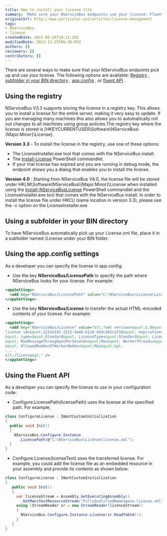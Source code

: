 ```yaml
---
title: How to install your license file
summary: 'Make sure your NServiceBus endpoints use your license: Fluent API, app.config, subfolder in your BIN directory, or registry.'
originalUrl: http://www.particular.net/articles/license-management
tags:
- NServiceBus
- license
createdDate: 2013-05-24T19:11:26Z
modifiedDate: 2013-11-25T06:20:05Z
authors: []
reviewers: []
contributors: []
---
```


There are several ways to make sure that your NServiceBus endpoints pick up and use your license. The following options are available:
[Registry](#registry) , [subfolder in your BIN directory](#subfolder_in_BIN) , [app.config](#app.config) , or [fluent API](#fluent_api) .


<a id="registry" name="registry">Using the registry</a>
-------------------------------------------------------

NServiceBus V3.3 supports storing the license in a registry key. This allows you to install a license for the entire server, making it very easy to update. If you are managing many machines this also allows you to automatically roll out changes to all machines using group policies.The registry key where the license is stored is
[HKEYCURRENTUSER\\Software\\NServiceBus\\{Major.Minor}\\License].

**Version 3.3** - To install the license in the registry, use one of these options:

-   The LicenseInstaller.exe tool that comes with the NServiceBus
    install.
-   The
    [Install-License](managing-nservicebus-using-powershell.md)
    PowerShell commandlet.
-   If your trial license has expired and you are running in debug mode,
    the endpoint shows you a dialog that enables you to install the
    license.

**Version 4.0** : Starting from NServiceBus V4.0, the license file will be stored under HKLM\\Software\\NServiceBus\\{Major.Minor}\\License when installed using the
[Install-NServiceBusLicense](managing-nservicebus-using-powershell.md) PowerShell commandlet and the LicenseInstaller.exe tool that comes with the NServiceBus install. In order to install the license file under HKCU
(same location in version 3.3), please use the -c option on the LicenseInstaller.exe

<a id="subfolder_in_BIN" name="subfolder_in_BIN">Using a subfolder in your BIN directory</a>
--------------------------------------------------------------------------------------------

To have NServiceBus automatically pick up your License.xml file, place it in a subfolder named /License under your BIN folder.

<a name="app.config">Using the app.config settings</a>
------------------------------------------------------

As a developer you can specify the license in app.config:

-   Use the key **NServiceBus/LicensePath** to specify the path where NServiceBus looks for your license. For example:


```XML
<appSettings>
  <add key="NServiceBus/LicensePath" value="C:\NServiceBus\License\License.xml" />
</appSettings>
```


-   Use the key **NServiceBus/License** to transfer the actual HTML-encoded contents of your license. For example:


```XML
<appSettings>
  <add key="NServiceBus/License" value="&lt;?xml version=&quot;1.0&quot; encoding=&quot;utf-8&quot;?&gt;&lt;
license id=&quot;1222e1d1-2222-4a46-b1c6-943c442ca710&quot; expiration=&quot;2013-11-30T00:00:00.0000000
&quot; type=&quot;Standard&quot; LicenseType=&quot;Standard&quot; LicenseVersion=&quot;4.0
&quot; MaxMessageThroughputPerSecond=&quot;Max&quot; WorkerThreads=&quot;Max
&quot; AllowedNumberOfWorkerNodes=&quot;Max&quot;&gt;
. . .
&lt;/license&gt;" />  
</appSettings>
```




<a id="fluent_api" name="fluent_api">Using the Fluent API</a>
-------------------------------------------------------------

As a developer you can specify the license to use in your configuration code:

-   Configure.LicensePath(licensePath) uses the license at the specified path. For example,

```C#
class ConfigureLicense : IWantCustomInitialization
{
  public void Init()
  {
    NServiceBus.Configure.Instance
      .LicensePath(@"C:\NServiceBus\License\license.xml");
  }
}
```

-   Configure.License(licenseText) uses the transferred license. For example, you could add the license file as an embedded resource in your assembly and provide its contents as shown below:

```C#
class ConfigureLicense : IWantCustomInitialization
{
   public void Init()
   {
     var licenseStream = Assembly.GetExecutingAssembly()
       .GetManifestResourceStream("FullyQualifiedNamespace.license.xml");
     using (StreamReader sr = new StreamReader(licenseStream))
     {
       NServiceBus.Configure.Instance.License(sr.ReadToEnd());
     }
   }
}
```




